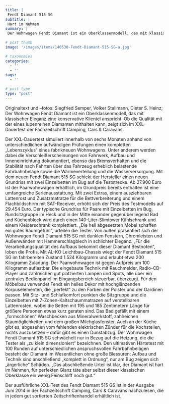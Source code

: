 ```yaml
---
title: |
 Fendt Diamant 515 SG
subTitle: |
 Hart im Nehmen
summary: |
 Der Wohnwagen Fendt Diamant ist ein Oberklassenmodell, das mit klassischer Eleganz eine konservative Klientel anspricht. Ob die Qualität mit der eines lupenreinen Diamanten mithalten kann, zeigt sich im XXL-Dauertest der Fachzeitschrift Camping, Cars & Caravans.

# post thumb
image: '/images/items/140530-Fendt-Diamant-515-SG-a.jpg'

# taxonomies
categories: 
  - ''
  - ''
tags:
  - ''

# post type
type: "post"
---
```


Originaltext und –fotos: Siegfried Semper, Volker Stallmann, Dieter S. Heinz; Der Wohnwagen Fendt Diamant ist ein Oberklassenmodell, das mit klassischer Eleganz eine konservative Klientel anspricht. Ob die Qualität mit der eines lupenreinen Diamanten mithalten kann, zeigt sich im XXL-Dauertest der Fachzeitschrift Camping, Cars & Caravans.  

Der XXL-Dauertest simuliert innerhalb von sechs Monaten anhand von unterschiedlichen aufwändigen Prüfungen einen kompletten „Lebenszyklus“ eines fabrikneuen Wohnwagens. Unter anderem werden dabei die Verschleißerscheinungen von Fahrwerk, Aufbau und Inneneinrichtung dokumentiert, ebenso das Bremsverhalten und die Stabilität nach Fahrten über das Fahrzeug erheblich belastende Fahrbahnbeläge sowie die Wärmeverteilung und die Wasserversorgung. Mit dem neuen Fendt Diamant 515 SG schickt der Hersteller einen neuen Grundriss mit zwei Einzelbetten im Bug auf die Teststrecke. Ab 27.900 Euro ist der Paarwohnwagen erhältlich, im Grundpreis bereits enthalten ist eine umfangreiche Serienausstattung. Mit zwei Extras, einem ausziehbaren Lattenrost und Zusatzmatratze für die Bettverbreiterung und einem Flachbildschirm mit SAT-Receiver, erhöht sich der Preis des Testmodells auf 29.454 Euro. Der typische Grundriss für Paare mit Einzelbetten im Bug, Rundsitzgruppe im Heck und in der Mitte einander gegenüberliegend Bad und Küchenblock wird durch einen 140-Liter-Slimtower Kühlschrank und einem Kleiderschrank komplettiert. „Die hell abgesetzten Möbel schaffen ein gutes Raumgefühl“, urteilen die Tester. Von außen präsentiert sich der Wohnwagen Fendt Diamant 515 SG mit dunklen Fenstern, Chromleisten und Außenwänden mit Hammerschlagblech in schlichter Eleganz. „Für die Verarbeitungsqualität des Aufbaus bekommt dieser Diamant Bestnoten“, loben die Profis. Mit AL-KO Leichtbau-Chassis wiegt der Fendt Diamant 515 SG im fahrbereiten Zustand 1.524 Kilogramm und erlaubt etwa 200 Kilogramm Zuladung. Der Paarwohnwagen ist gegen Aufpreis um 100 Kilogramm auflastbar. Die eingebaute Technik mit Rauchmelder, Radio-CD-Player und zahlreichen gut platzierten Lampen und Spots, alle über ein zentrales Bedienpanel im Eingangsbereich steuerbar, überzeugt. Für den Möbelbau verwendet Fendt ein helles Dekor mit hochglänzenden Korpuselementen, die „perfekt“ zu den Farben der Polster und der Gardinen passen. Mit Sitz- und Schlafkomfort punkten die Sitzgruppe und die Einzelbetten mit 7-Zonen-Kaltschaummatrazen auf verstellbaren Lattenrosten, wobei die Betten mit 195 und 185 Zentimetern Länge für größere Personen etwas kurz geraten sind. Das Bad gefällt mit einem „formschönen“ Waschbecken aus Mineralwerkstoff, zahlreichen Staumöglichkeiten und dem großen Milchglasfenster. Auch an der Küche gibt es, abgesehen vom fehlenden elektrischen Zünder für die Kochstellen, nichts auszusetzen – dafür gibt es einen Dunstabzug. Der Wohnwagen Fendt Diamant 515 SG schwächelt nur in Bezug auf die Heizung, die die Tester als „zu klein dimensioniert“ bezeichnen. Den ultimativen Härtetest mit 100 Runden auf unterschiedlichen anspruchsvollen Fahrbahnbelägen besteht der Diamant im Wesentlichen ohne große Blessuren: Aufbau und Technik sind anschließend „komplett in Ordnung“, nur am Bug zeigen sich „ärgerliche“ Schäden. „Das abschließende Urteil ist klar, der Diamant ist hart im Nehmen, für perfekten Glanz täte aber selbst dieser klassischen Oberklasse ein wenig Feinschliff noch gut.“  

Der ausführliche XXL-Test des Fendt Diamant 515 GS ist in der Ausgabe Juni 2014 in der Fachzeitschrift Camping, Cars & Caravans nachzulesen, die in jedem gut sortierten Zeitschriftenhandel erhältlich ist.  